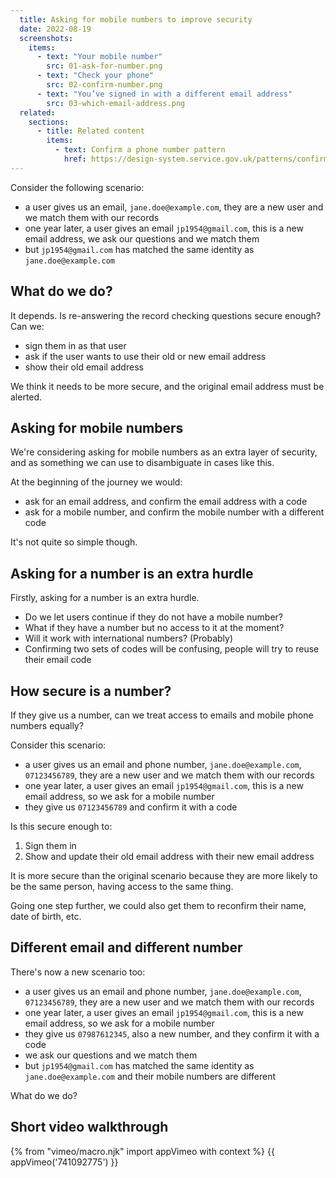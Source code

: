```yaml
---
  title: Asking for mobile numbers to improve security
  date: 2022-08-19
  screenshots:
    items:
      - text: "Your mobile number"
        src: 01-ask-for-number.png
      - text: "Check your phone"
        src: 02-confirm-number.png
      - text: "You’ve signed in with a different email address"
        src: 03-which-email-address.png
  related:
    sections:
      - title: Related content
        items:
          - text: Confirm a phone number pattern
            href: https://design-system.service.gov.uk/patterns/confirm-a-phone-number/
---
```


Consider the following scenario:

- a user gives us an email, `jane.doe@example.com`, they are a new user and we match them with our records
- one year later, a user gives an email `jp1954@gmail.com`, this is a new email address, we ask our questions and we match them
- but `jp1954@gmail.com` has matched the same identity as `jane.doe@example.com`

## What do we do?

It depends. Is re-answering the record checking questions secure enough? Can we:

- sign them in as that user
- ask if the user wants to use their old or new email address
- show their old email address

We think it needs to be more secure, and the original email address must be alerted.

## Asking for mobile numbers

We're considering asking for mobile numbers as an extra layer of security, and as something we can use to disambiguate in cases like this.

At the beginning of the journey we would:

- ask for an email address, and confirm the email address with a code
- ask for a mobile number, and confirm the mobile number with a different code

It's not quite so simple though.

## Asking for a number is an extra hurdle

Firstly, asking for a number is an extra hurdle.

- Do we let users continue if they do not have a mobile number?
- What if they have a number but no access to it at the moment?
- Will it work with international numbers? (Probably)
- Confirming two sets of codes will be confusing, people will try to reuse their email code

## How secure is a number?

If they give us a number, can we treat access to emails and mobile phone numbers equally?

Consider this scenario:

- a user gives us an email and phone number, `jane.doe@example.com`, `07123456789`, they are a new user and we match them with our records
- one year later, a user gives an email `jp1954@gmail.com`, this is a new email address, so we ask for a mobile number
- they give us `07123456789` and confirm it with a code

Is this secure enough to:

1. Sign them in
2. Show and update their old email address with their new email address

It is more secure than the original scenario because they are more likely to be the same person, having access to the same thing.

Going one step further, we could also get them to reconfirm their name, date of birth, etc.

## Different email and different number

There's now a new scenario too:

- a user gives us an email and phone number, `jane.doe@example.com`, `07123456789`, they are a new user and we match them with our records
- one year later, a user gives an email `jp1954@gmail.com`, this is a new email address, so we ask for a mobile number
- they give us `07987612345`, also a new number, and they confirm it with a code
- we ask our questions and we match them
- but `jp1954@gmail.com` has matched the same identity as `jane.doe@example.com` and their mobile numbers are different

What do we do?

## Short video walkthrough

{% from "vimeo/macro.njk" import appVimeo with context %}
{{ appVimeo('741092775') }}
